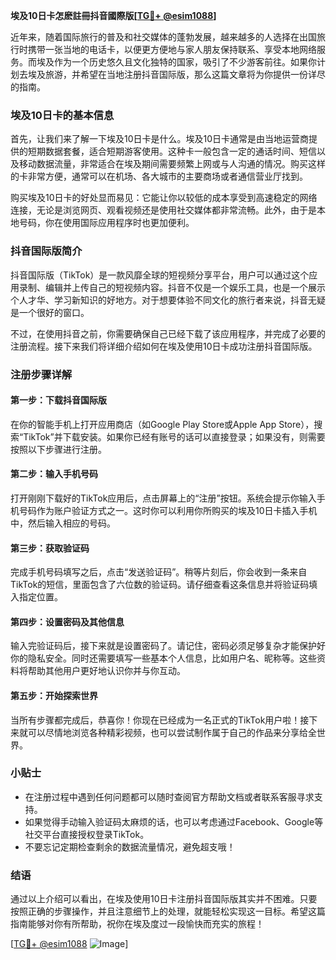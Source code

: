 **埃及10日卡怎麽註冊抖音國際版[[TG💪+ @esim1088](https://t.me/s/esim1088)]**

近年来，随着国际旅行的普及和社交媒体的蓬勃发展，越来越多的人选择在出国旅行时携带一张当地的电话卡，以便更方便地与家人朋友保持联系、享受本地网络服务。而埃及作为一个历史悠久且文化独特的国家，吸引了不少游客前往。如果你计划去埃及旅游，并希望在当地注册抖音国际版，那么这篇文章将为你提供一份详尽的指南。

### 埃及10日卡的基本信息

首先，让我们来了解一下埃及10日卡是什么。埃及10日卡通常是由当地运营商提供的短期数据套餐，适合短期游客使用。这种卡一般包含一定的通话时间、短信以及移动数据流量，非常适合在埃及期间需要频繁上网或与人沟通的情况。购买这样的卡非常方便，通常可以在机场、各大城市的主要商场或者通信营业厅找到。

购买埃及10日卡的好处显而易见：它能让你以较低的成本享受到高速稳定的网络连接，无论是浏览网页、观看视频还是使用社交媒体都非常流畅。此外，由于是本地号码，你在使用国际应用程序时也更加便利。

### 抖音国际版简介

抖音国际版（TikTok）是一款风靡全球的短视频分享平台，用户可以通过这个应用录制、编辑并上传自己的短视频内容。抖音不仅是一个娱乐工具，也是一个展示个人才华、学习新知识的好地方。对于想要体验不同文化的旅行者来说，抖音无疑是一个很好的窗口。

不过，在使用抖音之前，你需要确保自己已经下载了该应用程序，并完成了必要的注册流程。接下来我们将详细介绍如何在埃及使用10日卡成功注册抖音国际版。

### 注册步骤详解

#### 第一步：下载抖音国际版
在你的智能手机上打开应用商店（如Google Play Store或Apple App Store），搜索“TikTok”并下载安装。如果你已经有账号的话可以直接登录；如果没有，则需要按照以下步骤进行注册。

#### 第二步：输入手机号码
打开刚刚下载好的TikTok应用后，点击屏幕上的“注册”按钮。系统会提示你输入手机号码作为账户验证方式之一。这时你可以利用你所购买的埃及10日卡插入手机中，然后输入相应的号码。

#### 第三步：获取验证码
完成手机号码填写之后，点击“发送验证码”。稍等片刻后，你会收到一条来自TikTok的短信，里面包含了六位数的验证码。请仔细查看这条信息并将验证码填入指定位置。

#### 第四步：设置密码及其他信息
输入完验证码后，接下来就是设置密码了。请记住，密码必须足够复杂才能保护好你的隐私安全。同时还需要填写一些基本个人信息，比如用户名、昵称等。这些资料将帮助其他用户更好地认识你并与你互动。

#### 第五步：开始探索世界
当所有步骤都完成后，恭喜你！你现在已经成为一名正式的TikTok用户啦！接下来就可以尽情地浏览各种精彩视频，也可以尝试制作属于自己的作品来分享给全世界。

### 小贴士
- 在注册过程中遇到任何问题都可以随时查阅官方帮助文档或者联系客服寻求支持。
- 如果觉得手动输入验证码太麻烦的话，也可以考虑通过Facebook、Google等社交平台直接授权登录TikTok。
- 不要忘记定期检查剩余的数据流量情况，避免超支哦！

### 结语

通过以上介绍可以看出，在埃及使用10日卡注册抖音国际版其实并不困难。只要按照正确的步骤操作，并且注意细节上的处理，就能轻松实现这一目标。希望这篇指南能够对你有所帮助，祝你在埃及度过一段愉快而充实的旅程！

[[TG💪+ @esim1088](https://t.me/s/esim1088) ![Image](https://i.postimg.cc/4NQfJmqS/Snipaste-2025-05-13-00-14-12.png)]
